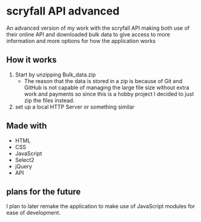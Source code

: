 # scryfall API advanced
 An advanced version of my work with the scryfall API making both use of their online API and downloaded bulk data to give access to more information and more options for how the application works

## How it works
1. Start by unzipping Bulk_data.zip
   * The reason that the data is stored in a zip is because of Git and GitHub is not capable of managing the large file size without extra work and payments so since this is a hobby project I decided to just zip the files instead.
2. set up a local HTTP Server or something similar 

## Made with
- HTML
- CSS
- JavaScript
- Select2
- jQuery
- API

## plans for the future
I plan to later remake the application to make use of JavaScript modules for ease of development.
